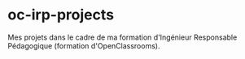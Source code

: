 # oc-irp-projects
Mes projets dans le cadre de ma formation d'Ingénieur Responsable Pédagogique (formation d'OpenClassrooms).
